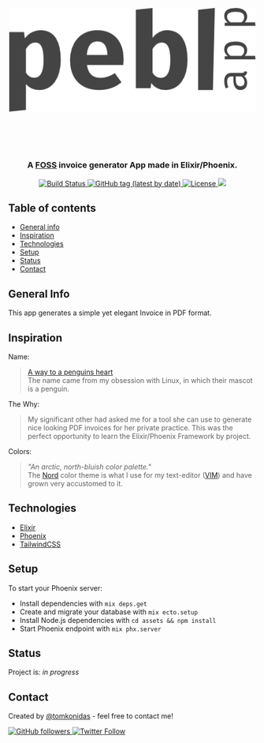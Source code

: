 <h1 align="center">
  <br><br>
  <a href="https://github.com/tomkonidas/pebl"><img src="./assets/static/images/pebl.png" alt="Pebl" width="500"></a>
  <br><br><br>
</h1>

<h3 align="center">A <a href="https://en.wikipedia.org/wiki/Free_and_open-source_software" target="_blank">FOSS</a> invoice generator App made in Elixir/Phoenix.</h3>

<p align="center">
  <a href="https://travis-ci.com/github/tomkonidas/pebl">
    <img src="https://travis-ci.com/tomkonidas/pebl.svg?branch=master" alt="Build Status">
  </a>
  <a href="https://img.shields.io/github/v/tag/tomkonidas/pebl">
    <img src="https://img.shields.io/github/v/tag/tomkonidas/pebl" alt="GitHub tag (latest by date)">
  </a>
  <a href="https://raw.githubusercontent.com/tomkonidas/pebl/master/LICENSE">
    <img src="https://img.shields.io/github/license/tomkonidas/pebl" alt="License">
  </a>
  <a href="https://pebl.app">
    <img src="https://img.shields.io/badge/demo-online-purple.svg">
  </a>
</p>

## Table of contents
* [General info](#general-info)
* [Inspiration](#inspiration)
* [Technologies](#technologies)
* [Setup](#setup)
* [Status](#status)
* [Contact](#contact)

## General Info
This app generates a simple yet elegant Invoice in PDF format.

## Inspiration
Name:
> [A way to a penguins heart](https://animals.mom.me/penguins-love-life-6367.html)  
> The name came from my obsession with Linux, in which their mascot is a penguin. 

The Why:
> My significant other had asked me for a tool she can use to generate nice looking PDF invoices for her private practice.
> This was the perfect opportunity to learn the Elixir/Phoenix Framework by project.

Colors:
> _"An arctic, north-bluish color palette."_  
> The [Nord](https://www.nordtheme.com/) color theme is what I use for my text-editor ([VIM](https://neovim.io/)) and have grown very accustomed to it.

## Technologies
* [Elixir](https://elixir-lang.org/)
* [Phoenix](https://www.phoenixframework.org/)
* [TailwindCSS](https://tailwindcss.com/)

## Setup

To start your Phoenix server:

  * Install dependencies with `mix deps.get`
  * Create and migrate your database with `mix ecto.setup`
  * Install Node.js dependencies with `cd assets && npm install`
  * Start Phoenix endpoint with `mix phx.server`

## Status

Project is: _in progress_

## Contact

Created by [@tomkonidas](https://tomkonidas.com) - feel free to contact me!

<p>
  <a href="https://github.com/tomkonidas">
    <img alt="GitHub followers" src="https://img.shields.io/github/followers/tomkonidas?label=Follow&style=social">
  </a>
  <a href="https://twitter.com/tomkonidas">
    <img alt="Twitter Follow" src="https://img.shields.io/twitter/follow/tomkonidas?label=Follow&style=social">
  </a>
</p>
